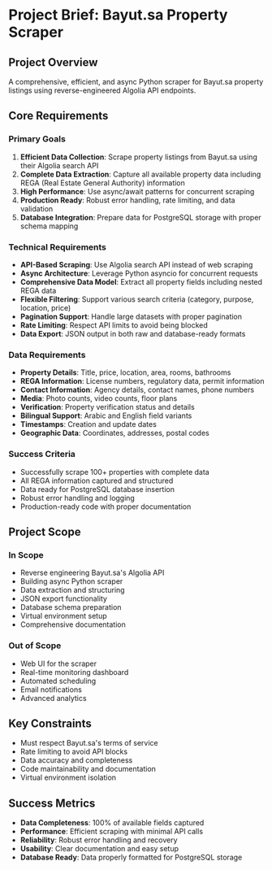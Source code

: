 # Project Brief: Bayut.sa Property Scraper

## Project Overview
A comprehensive, efficient, and async Python scraper for Bayut.sa property listings using reverse-engineered Algolia API endpoints.

## Core Requirements

### Primary Goals
1. **Efficient Data Collection**: Scrape property listings from Bayut.sa using their Algolia search API
2. **Complete Data Extraction**: Capture all available property data including REGA (Real Estate General Authority) information
3. **High Performance**: Use async/await patterns for concurrent scraping
4. **Production Ready**: Robust error handling, rate limiting, and data validation
5. **Database Integration**: Prepare data for PostgreSQL storage with proper schema mapping

### Technical Requirements
- **API-Based Scraping**: Use Algolia search API instead of web scraping
- **Async Architecture**: Leverage Python asyncio for concurrent requests
- **Comprehensive Data Model**: Extract all property fields including nested REGA data
- **Flexible Filtering**: Support various search criteria (category, purpose, location, price)
- **Pagination Support**: Handle large datasets with proper pagination
- **Rate Limiting**: Respect API limits to avoid being blocked
- **Data Export**: JSON output in both raw and database-ready formats

### Data Requirements
- **Property Details**: Title, price, location, area, rooms, bathrooms
- **REGA Information**: License numbers, regulatory data, permit information
- **Contact Information**: Agency details, contact names, phone numbers
- **Media**: Photo counts, video counts, floor plans
- **Verification**: Property verification status and details
- **Bilingual Support**: Arabic and English field variants
- **Timestamps**: Creation and update dates
- **Geographic Data**: Coordinates, addresses, postal codes

### Success Criteria
- Successfully scrape 100+ properties with complete data
- All REGA information captured and structured
- Data ready for PostgreSQL database insertion
- Robust error handling and logging
- Production-ready code with proper documentation

## Project Scope

### In Scope
- Reverse engineering Bayut.sa's Algolia API
- Building async Python scraper
- Data extraction and structuring
- JSON export functionality
- Database schema preparation
- Virtual environment setup
- Comprehensive documentation

### Out of Scope
- Web UI for the scraper
- Real-time monitoring dashboard
- Automated scheduling
- Email notifications
- Advanced analytics

## Key Constraints
- Must respect Bayut.sa's terms of service
- Rate limiting to avoid API blocks
- Data accuracy and completeness
- Code maintainability and documentation
- Virtual environment isolation

## Success Metrics
- **Data Completeness**: 100% of available fields captured
- **Performance**: Efficient scraping with minimal API calls
- **Reliability**: Robust error handling and recovery
- **Usability**: Clear documentation and easy setup
- **Database Ready**: Data properly formatted for PostgreSQL storage 
